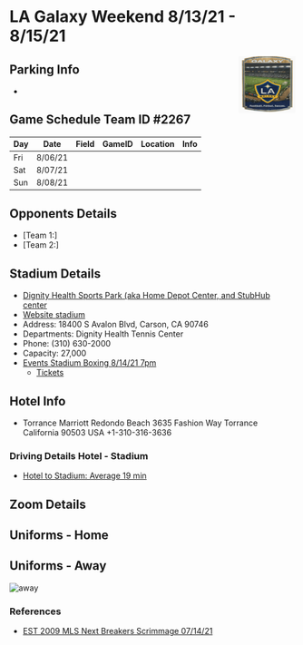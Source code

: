 # LA Galaxy  Weekend 8/13/21 - 8/15/21

<img align="right" width="100" height="100" src="./JPG/galaxy.JPG" alt="breakers afc image" />

## Parking Info

- 


## Game Schedule Team ID #2267
Day | Date | Field | GameID | Location | Info
---|---|---|---|---|---
Fri| 8/06/21| 
Sat| 8/07/21| |  | |   |  
Sun | 8/08/21 | | | | | d based upon previous results

## Opponents Details
- [Team 1:]
- [Team 2:]

## Stadium Details
- [Dignity Health Sports Park (aka Home Depot Center, and StubHub center](https://en.wikipedia.org/wiki/Dignity_Health_Sports_Park)
- [Website stadium](https://www.dignityhealthsportspark.com)
- Address: 18400 S Avalon Blvd, Carson, CA 90746
- Departments: Dignity Health Tennis Center
- Phone: (310) 630-2000
- Capacity: 27,000
- [Events Stadium Boxing 8/14/21 7pm](https://www.dignityhealthsportspark.com/events/detail/premier-boxing-champions-rigondeaux-vs-casimero)
	- [Tickets](https://tix.axs.com/VGOPOgAAAAACcVxLAgAAAACI%2fv%2f%2f%2fwD%2f%2f%2f%2f%2fCGRoc3AyMDE5AP%2f%2f%2f%2f%2f%2f%2f%2f%2f%2f/shop/search?locale=en-US&_ga=2.90908249.212945798.1627334404-1559649143.1627334404&skin=dhsp)

## Hotel Info
- Torrance Marriott Redondo Beach
3635 Fashion Way Torrance California 90503 USA
+1-310-316-3636

### Driving Details Hotel - Stadium
- [Hotel to Stadium: Average 19 min](https://www.google.com/maps/dir/Dignity+Health+Sports+Park,+18400+S+Avalon+Blvd,+Carson,+CA+90746/Torrance+Marriott+Redondo+Beach,+3635+Fashion+Way,+Torrance,+CA+90503/@33.8514563,-118.3409281,13z/data=!3m1!4b1!4m14!4m13!1m5!1m1!1s0x80dd352cb6fcd333:0x4cdeacdd33be75e9!2m2!1d-118.2611426!2d33.8643777!1m5!1m1!1s0x80dd4b2b3c18a063:0xe1161560e6596306!2m2!1d-118.3501702!2d33.83592!3e0)





## Zoom Details



## Uniforms - Home


## Uniforms - Away
<img src="./JPG/away_uniform.jpg" alt="away" width="100"/>


### References
- [EST 2009 MLS Next Breakers Scrimmage 07/14/21](https://www.youtube.com/playlist?list=PLwqmavOE6xLNfzbzUYIs5UOKpTNIpONf_)
